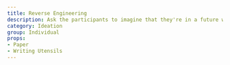 ```yaml
---
title: Reverse Engineering
description: Ask the participants to imagine that they're in a future where you've accomplished your goals, or achieved perfection in regards to a particular concept. Viewing that finished product, what steps were taken to accomplish it? What pitfalls were avoided?
category: Ideation
group: Individual
props:
- Paper
- Writing Utensils
---
```


